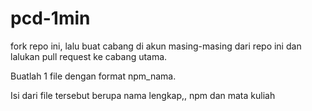 # pcd-1min
fork repo ini, lalu buat cabang di akun masing-masing dari repo ini dan lalukan pull request ke cabang utama.

Buatlah 1 file dengan format npm_nama.

Isi dari file tersebut berupa nama lengkap,, npm dan mata kuliah
